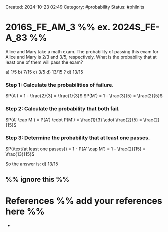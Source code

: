 Created: 2024-10-23 02:49
Category: #probability
Status: #philnits



# 2016S_FE_AM_3 %% ex. 2024S_FE-A_83 %%

Alice and Mary take a math exam. The probability of passing this exam for Alice and Mary is 2/3 and 3/5, respectively. What is the probability that at least one of them will pass the exam?

a) 1/5 
b) 7/15 
c) 3/5 
d) 13/15
? 
d) 13/15
### Step 1: Calculate the probabilities of failure.

$P(A') = 1 - \frac{2}{3} = \frac{1}{3}$
$P(M') = 1 - \frac{3}{5} = \frac{2}{5}$

### Step 2: Calculate the probability that both fail.

$P(A' \cap M') = P(A') \cdot P(M') = \frac{1}{3} \cdot \frac{2}{5} = \frac{2}{15}$

### Step 3: Determine the probability that at least one passes.

$P(\text{at least one passes}) = 1 - P(A' \cap M') = 1 - \frac{2}{15} = \frac{13}{15}$

So the answer is: 
d) 13/15


%% ignore this %%
---









# References %% add your references here %%
- 